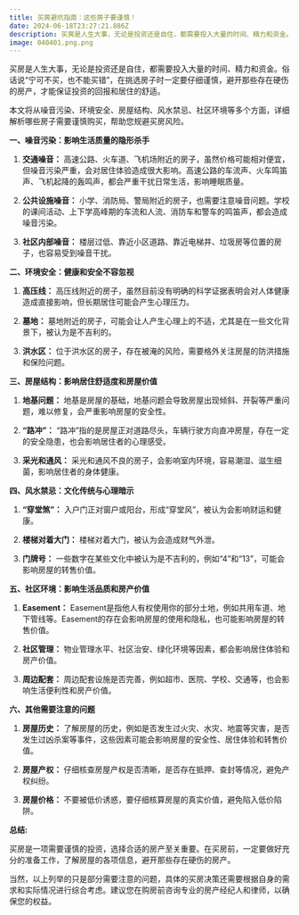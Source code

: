 ```yaml
---
title: 买房避坑指南：这些房子要谨慎！
date: 2024-06-18T23:27:21.886Z
description: 买房是人生大事，无论是投资还是自住，都需要投入大量的时间、精力和资金。俗话说“宁可不买，也不能买错”，在挑选房子时一定要仔细谨慎，避开那些存在硬伤的房产，才能保证投资的回报和居住的舒适。
image: 040401.png.png
---
```



买房是人生大事，无论是投资还是自住，都需要投入大量的时间、精力和资金。俗话说“宁可不买，也不能买错”，在挑选房子时一定要仔细谨慎，避开那些存在硬伤的房产，才能保证投资的回报和居住的舒适。

本文将从噪音污染、环境安全、房屋结构、风水禁忌、社区环境等多个方面，详细解析哪些房子需要谨慎购买，帮助您规避买房风险。

**一、噪音污染：影响生活质量的隐形杀手**

1. **交通噪音：** 高速公路、火车道、飞机场附近的房子，虽然价格可能相对便宜，但噪音污染严重，会对居住体验造成很大影响。高速公路的车流声、火车鸣笛声、飞机起降的轰鸣声，都会严重干扰日常生活，影响睡眠质量。

2. **公共设施噪音：** 小学、消防局、警局附近的房子，也需要注意噪音问题。学校的课间活动、上下学高峰期的车流和人流、消防车和警车的鸣笛声，都会造成噪音污染。

3. **社区内部噪音：** 楼层过低、靠近小区道路、靠近电梯井、垃圾房等位置的房子，也容易受到噪音干扰。

**二、环境安全：健康和安全不容忽视**

1. **高压线：** 高压线附近的房子，虽然目前没有明确的科学证据表明会对人体健康造成直接影响，但长期居住可能会产生心理压力。

2. **墓地：** 墓地附近的房子，可能会让人产生心理上的不适，尤其是在一些文化背景下，被认为是不吉利的。

3. **洪水区：** 位于洪水区的房子，存在被淹的风险，需要格外关注房屋的防洪措施和保险问题。

**三、房屋结构：影响居住舒适度和房屋价值**

1. **地基问题：** 地基是房屋的基础，地基问题会导致房屋出现倾斜、开裂等严重问题，难以修复，会严重影响房屋的安全性。

2. **“路冲”：**  “路冲”指的是房屋正对道路尽头，车辆行驶方向直冲房屋，存在一定的安全隐患，也会影响居住者的心理感受。

3. **采光和通风：** 采光和通风不良的房子，会影响室内环境，容易潮湿、滋生细菌，影响居住者的身体健康。

**四、风水禁忌：文化传统与心理暗示**

1. **“穿堂煞”：** 入户门正对窗户或阳台，形成“穿堂风”，被认为会影响财运和健康。

2. **楼梯对着大门：**  楼梯对着大门，被认为会造成财气外泄。

3. **门牌号：**  一些数字在某些文化中被认为是不吉利的，例如“4”和“13”，可能会影响房屋的转售价值。

**五、社区环境：影响生活品质和房产价值**

1. **Easement：** Easement是指他人有权使用你的部分土地，例如共用车道、地下管线等。Easement的存在会影响房屋的使用和隐私，也可能影响房屋的转售价值。

2. **社区管理：**  物业管理水平、社区治安、绿化环境等因素，都会影响居住体验和房产价值。

3. **周边配套：** 周边配套设施是否完善，例如超市、医院、学校、交通等，也会影响生活便利性和房产价值。

**六、其他需要注意的问题**

1. **房屋历史：** 了解房屋的历史，例如是否发生过火灾、水灾、地震等灾害，是否发生过凶杀案等事件，这些因素可能会影响房屋的安全性、居住体验和转售价值。

2. **房屋产权：**  仔细核查房屋产权是否清晰，是否存在抵押、查封等情况，避免产权纠纷。

3. **房屋价格：**  不要被低价诱惑，要仔细核算房屋的真实价值，避免陷入低价陷阱。

**总结:**

买房是一项需要谨慎的投资，选择合适的房产至关重要。在买房前，一定要做好充分的准备工作，了解房屋的各项信息，避开那些存在硬伤的房产。

当然，以上列举的只是部分需要注意的问题，具体的买房决策还需要根据自身的需求和实际情况进行综合考虑。建议您在购房前咨询专业的房产经纪人和律师，以确保您的权益。 
